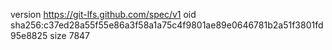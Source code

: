 version https://git-lfs.github.com/spec/v1
oid sha256:c37ed28a55f55e86a3f58a1a75c4f9801ae89e0646781b2a51f3801fd95e8825
size 7847

